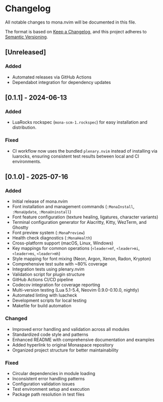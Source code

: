 # Changelog

All notable changes to mona.nvim will be documented in this file.

The format is based on [Keep a Changelog](https://keepachangelog.com/en/1.0.0/),
and this project adheres to [Semantic Versioning](https://semver.org/spec/v2.0.0.html).

## [Unreleased]

### Added

- Automated releases via GitHub Actions
- Dependabot integration for dependency updates

## [0.1.1] - 2024-06-13

### Added
- LuaRocks rockspec (`mona-scm-1.rockspec`) for easy installation and distribution.

### Fixed
- CI workflow now uses the bundled `plenary.nvim` instead of installing via luarocks, ensuring consistent test results between local and CI environments.

## [0.1.0] - 2025-07-16

### Added

- Initial release of mona.nvim
- Font installation and management commands (`:MonaInstall`, `:MonaUpdate`, `:MonaUninstall`)
- Font feature configuration (texture healing, ligatures, character variants)
- Terminal configuration generator for Alacritty, Kitty, WezTerm, and Ghostty
- Font preview system (`:MonaPreview`)
- Health check diagnostics (`:MonaHealth`)
- Cross-platform support (macOS, Linux, Windows)
- Key mappings for common operations (`<leader>mf`, `<leader>mi`, `<leader>ms`, `<leader>mh`)
- Style mapping for font mixing (Neon, Argon, Xenon, Radon, Krypton)
- Comprehensive test suite with ~80% coverage
- Integration tests using plenary.nvim
- Validation script for plugin structure
- GitHub Actions CI/CD pipeline
- Codecov integration for coverage reporting
- Multi-version testing (Lua 5.1-5.4, Neovim 0.9.0-0.10.0, nightly)
- Automated linting with luacheck
- Development scripts for local testing
- Makefile for build automation

### Changed

- Improved error handling and validation across all modules
- Standardized code style and patterns
- Enhanced README with comprehensive documentation and examples
- Added hyperlink to original Monaspace repository
- Organized project structure for better maintainability

### Fixed

- Circular dependencies in module loading
- Inconsistent error handling patterns
- Configuration validation issues
- Test environment setup and execution
- Package path resolution in test files
